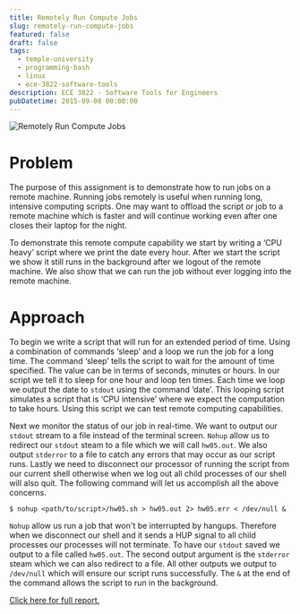 ```yaml
---
title: Remotely Run Compute Jobs
slug: remotely-run-compute-jobs
featured: false
draft: false
tags:
  - temple-university
  - programming-bash
  - linux
  - ece-3822-software-tools
description: ECE 3822 - Software Tools for Engineers
pubDatetime: 2015-09-08 00:00:00
---
```


![Remotely Run Compute Jobs](@assets/images/3822_software_tools/bash-run-remotely.png)

# Problem

The purpose of this assignment is to demonstrate how to run jobs on a
remote machine. Running jobs remotely is useful when running long,
intensive computing scripts. One may want to offload the script or job
to a remote machine which is faster and will continue working even after
one closes their laptop for the night.

To demonstrate this remote compute capability we start by writing a
‘CPU heavy’ script where we print the date every hour. After we start
the script we show it still runs in the background after we logout of
the remote machine. We also show that we can run the job without ever
logging into the remote machine.

# Approach

To begin we write a script that will run for an extended period of time.
Using a combination of commands ‘sleep’ and a loop we run the job for a
long time. The command ‘sleep’ tells the script to wait for the amount of
time specified. The value can be in terms of seconds, minutes or hours.
In our script we tell it to sleep for one hour and loop ten times. Each
time we loop we output the date to `stdout` using the command ‘date’. This
looping script simulates a script that is ‘CPU intensive’ where we expect
the computation to take hours. Using this script we can test remote
computing capabilities.

Next we monitor the status of our job in real-time. We want to output our
`stdout` stream to a file instead of the terminal screen. `Nohup` allow us to
redirect our `stdout` steam to a file which we will call `hw05.out`. We also
output `stderror` to a file to catch any errors that may occur as our script
runs. Lastly we need to disconnect our processor of running the script
from our current shell otherwise when we log out all child processes of
our shell will also quit. The following command will let us accomplish
all the above concerns.

```shell
$ nohup <path/to/script>/hw05.sh > hw05.out 2> hw05.err < /dev/null &
```

`Nohup` allow us run a job that won't be interrupted by hangups. Therefore
when we disconnect our shell and it sends a HUP signal to all child
processes our processes will not terminate. To have our `stdout` saved we
output to a file called `hw05.out`. The second output argument is the
`stderror` steam which we can also redirect to a file. All other outputs we
output to `/dev/null` which will ensure our script runs successfully.
The `&` at the end of the command allows the script to run in the background.

[Click here for full report.](/public/assets/files/20150928_trejo_devin_hw05.pdf)
